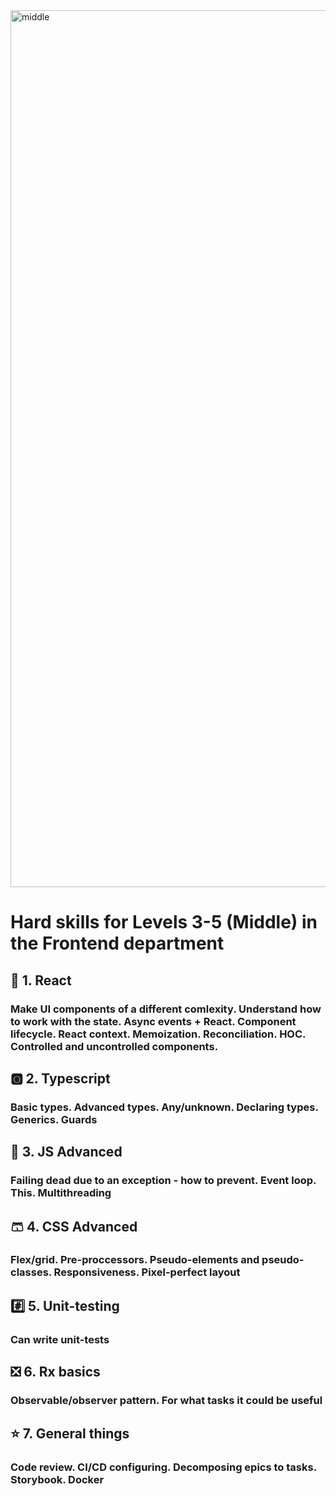 <img width="1403" alt="middle" src="https://user-images.githubusercontent.com/47868427/120443736-9dcb0600-c38f-11eb-8f7d-efc11c91f255.png">

# Hard skills for Levels 3-5 (Middle) in the Frontend department

## 🚀 1. React
### Make UI components of a different comlexity. Understand how to work with the state. Async events + React. Component lifecycle. React context. Memoization. Reconciliation. HOC. Controlled and uncontrolled components. 

## 🅾️ 2. Typescript
### Basic types. Advanced types. Any/unknown. Declaring types. Generics. Guards

## 🤖 3. JS Advanced
### Failing dead due to an exception - how to prevent. Event loop. This. Multithreading

## 🩳 4. CSS Advanced
### Flex/grid. Pre-proccessors. Pseudo-elements and pseudo-classes. Responsiveness. Pixel-perfect layout

## #️⃣ 5. Unit-testing
### Can write unit-tests

## ❎ 6. Rx basics
### Observable/observer pattern. For what tasks it could be useful

## ⭐ 7. General things
### Code review. CI/CD configuring. Decomposing epics to tasks. Storybook. Docker
